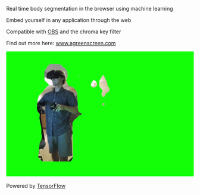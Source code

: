 Real time body segmentation in the browser using machine learning

Embed yourself in any application through the web 

Compatible with [OBS](https://obsproject.com/) and the chroma key filter

Find out more here: www.agreenscreen.com

![](static/img/greenscreen_demo.gif)

Powered by [TensorFlow](https://www.tensorflow.org/)